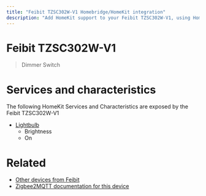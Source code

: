 ```yaml
---
title: "Feibit TZSC302W-V1 Homebridge/HomeKit integration"
description: "Add HomeKit support to your Feibit TZSC302W-V1, using Homebridge, Zigbee2MQTT and homebridge-z2m."
---
```

<!---
This file has been GENERATED using src/docgen/docgen.ts
DO NOT EDIT THIS FILE MANUALLY!
-->
# Feibit TZSC302W-V1
> Dimmer Switch


# Services and characteristics
The following HomeKit Services and Characteristics are exposed by
the Feibit TZSC302W-V1

* [Lightbulb](../../light.md)
  * Brightness
  * On


# Related
* [Other devices from Feibit](../index.md#feibit)
* [Zigbee2MQTT documentation for this device](https://www.zigbee2mqtt.io/devices/TZSC302W-V1.html)